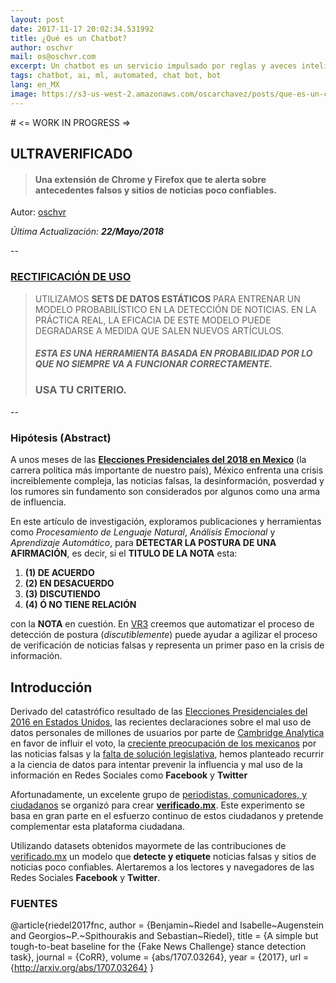 ```yaml
---
layout: post
date: 2017-11-17 20:02:34.531992
title: ¿Qué es un Chatbot?
author: oschvr
mail: os@oschvr.com
excerpt: Un chatbot es un servicio impulsado por reglas y aveces inteligencia artifical con el que se interactúa a través de una interfaz de tipo chat.
tags: chatbot, ai, ml, automated, chat bot, bot
lang: en_MX
image: https://s3-us-west-2.amazonaws.com/oscarchavez/posts/que-es-un-chatbot/images/large/1-RD1s9xBIvd_ycJUnX12Tyw_2x.png
---
```


# <= WORK IN PROGRESS =>

## ULTRAVERIFICADO
> #### Una extensión de **Chrome** y **Firefox** que te alerta sobre antecedentes falsos y sitios de noticias poco confiables.

Autor: [oschvr](https://twitter.com/oschvr)

_Última Actualización: **22/Mayo/2018**_

--
### <u>RECTIFICACIÓN DE USO</u>

> UTILIZAMOS **SETS DE DATOS ESTÁTICOS** PARA ENTRENAR UN MODELO PROBABILÍSTICO EN LA DETECCIÓN DE NOTICIAS. EN LA PRÁCTICA REAL, LA EFICACIA  DE ESTE MODELO PUEDE DEGRADARSE A MEDIDA QUE SALEN NUEVOS ARTÍCULOS. 
> 
> ##### ESTA ES UNA HERRAMIENTA BASADA EN PROBABILIDAD POR LO QUE NO SIEMPRE VA A FUNCIONAR CORRECTAMENTE. 
> ### USA TU CRITERIO.

--

### Hipótesis (Abstract)

A unos meses de las [**Elecciones Presidenciales del 2018 en Mexico**](https://es.wikipedia.org/wiki/Elecciones_federales_en_M%C3%A9xico_de_2018) (la carrera política más importante de nuestro país), México enfrenta una crisis increiblemente compleja, las noticias falsas, la desinformación, posverdad y los rumores sin fundamento son considerados por algunos como una arma de influencia.

En este artículo de investigación, exploramos publicaciones y herramientas como *Procesamiento de Lenguaje Natural*, *Análisis Emocional* y *Aprendizaje Automático*, para **DETECTAR LA POSTURA DE UNA AFIRMACIÓN**, es decir, si el **TITULO DE LA NOTA** esta: 

1. **(1) DE ACUERDO**
2. **(2) EN DESACUERDO**
3. **(3) DISCUTIENDO**
4. **(4) Ó NO TIENE RELACIÓN**

con la **NOTA** en cuestión. En [VR3](https://vr3.io) creemos que automatizar el proceso de detección de postura (*discutiblemente*) puede ayudar a agilizar el proceso de verificación de noticias falsas y representa un primer paso en la crisis de información.


## Introducción


Derivado del catastrófico resultado de las [Elecciones Presidenciales del 2016 en Estados Unidos](https://es.wikipedia.org/wiki/Elecciones_presidenciales_de_Estados_Unidos_de_2016), las recientes declaraciones sobre el mal uso de datos personales de millones de usuarios por parte de [Cambridge Analytica](http://www.eluniversal.com.mx/techbit/cambridge-analytica-mas-usuarios-de-facebook-fueron-afectados) en favor de influir el voto, la [creciente preocupación de los mexicanos](https://www.huffingtonpost.com.mx/2018/03/02/los-mexicanos-estan-muy-preocupados-por-las-fake-news-pero-no-saben-identificarlas_a_23375461/?utm_hp_ref=mx-noticias-falsas) por las noticias falsas y la [falta de solución legislativa](https://www.contramuro.com/noticias-falsas-sin-solucion-legislativa-actualmente/), hemos planteado recurrir a la ciencia de datos para intentar prevenir la influencia y mal uso de la información en Redes Sociales como **Facebook** y **Twitter**

Afortunadamente, un excelente grupo de [periodistas, comunicadores, y ciudadanos](http://www.latimes.com/espanol/mexico/la-es-mientras-mexico-enfrenta-su-propia-crisis-de-noticias-falsas-estos-periodistas-luchan-por-la-verdad-20180415-story.html) se organizó para crear [**verificado.mx**](https://verificado.mx). Este experimento se basa en gran parte en el esfuerzo continuo de estos ciudadanos y pretende complementar esta plataforma ciudadana.

Utilizando datasets obtenidos mayormete de las contribuciones de [verificado.mx](https://verificado.mx)
 un modelo que **detecte y etiquete** noticias falsas y sitios de noticias poco confiables. Alertaremos a los lectores y navegadores de las Redes Sociales **Facebook** y **Twitter**.
 
### FUENTES
 
 @article{riedel2017fnc,
    author = {Benjamin~Riedel and Isabelle~Augenstein and Georgios~P.~Spithourakis and Sebastian~Riedel},
    title = {A simple but tough-to-beat baseline for the {Fake News Challenge} stance detection task},
    journal = {CoRR},
    volume = {abs/1707.03264},
    year = {2017},
    url = {http://arxiv.org/abs/1707.03264}
}

